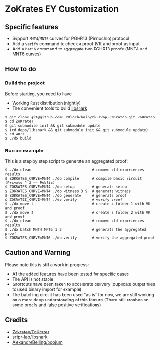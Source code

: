 # ZoKrates EY Customization

## Specific features

- Support `MNT4`/`MNT6` curves for PGHR13 (Pinnochio) protocol
- Add a `verify` command to check a proof (VK and proof as input
- Add a `batch` command to aggregate two PGHR13 proofs (MNT4 and MNT6 curves)

## How to do

### Build the project

Before starting, you need to have
- Working Rust distribution (nightly)
- The convenient tools to build [libsnark](https://github.com/scipr-lab/libsnark#build-instructions)

```
$ git clone git@github.com:EYBlockchain/zk-swap-ZoKrates.git ZoKrates
$ cd ZoKrates
$ git submodule init && git submodule update
$ (cd deps/libsnark && git submodule init && git submodule update)
$ cd work
$ ./do build
```

### Run an example

This is a step by step script to generate an aggregated proof:
```
$ ./do clean                            # remove old experiences results
$ ZOKRATES_CURVE=MNT4 ./do compile      # compile basic circuit (Private ^ 2 == Public)
$ ZOKRATES_CURVE=MNT4 ./do setup        # generate setup
$ ZOKRATES_CURVE=MNT4 ./do witness 3 9  # generate witness
$ ZOKRATES_CURVE=MNT4 ./do generate     # generate proof
$ ZOKRATES_CURVE=MNT4 ./do verify       # verify proof
$ ./do move 1                           # create a folder 1 with VK and proof
$ ./do move 2                           # create a folder 2 with VK and proof
$ ./do clean                            # remove old experiences results
$ ./do batch MNT4 MNT6 1 2              # generate the aggregated proof
$ ZOKRATES_CURVE=MNT6 ./do verify       # verify the aggregated proof
```

## Caution and Warning

Please note this is still a work in progress:
- All the added features have been tested for specific cases
- The API is not stable
- Shortcuts have been taken to accelerate delivery (duplicate output files to used binary import for example)
- The batching circuit has been used "as is" for now, we are still working on a more deep understanding of this feature (There still crashes on some proofs and false positive verifications)

## Credits

- [Zokrates/ZoKrates](https://github.com/Zokrates/ZoKrates)
- [scipr-lab/libsnark](https://github.com/scipr-lab/libsnark)
- [AlexandreBelling/boojum](https://github.com/AlexandreBelling/boojum)
